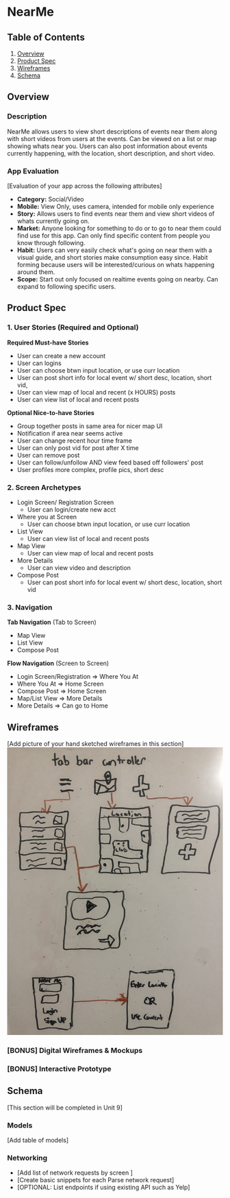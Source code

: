 # NearMe

## Table of Contents
1. [Overview](#Overview)
1. [Product Spec](#Product-Spec)
1. [Wireframes](#Wireframes)
2. [Schema](#Schema)

## Overview
### Description
NearMe allows users to view short descriptions of events near them along with short videos from users at the events. Can be viewed on a list or map showing whats near you. Users can also post information about events currently happening, with the location, short description, and short video.

### App Evaluation
[Evaluation of your app across the following attributes]
- **Category:** Social/Video
- **Mobile:** View Only, uses camera, intended for mobile only experience
- **Story:** Allows users to find events near them and view short videos of whats currently going on.
- **Market:** Anyone looking for something to do or to go to near them could find use for this app. Can only find specific content from people you know through following. 
- **Habit:** Users can very easily check what's going on near them with a visual guide, and short stories make consumption easy since. Habit forming because users will be interested/curious on whats happening around them.
- **Scope:** Start out only focused on realtime events going on nearby. Can expand to following specific users.

## Product Spec

### 1. User Stories (Required and Optional)

**Required Must-have Stories**

* User can create a new account
* User can logins
* User can choose btwn input location, or use curr location
* User can post short info for local event w/ short desc, location, short vid,
* User can view map of local and recent (x HOURS) posts
* User can view list of local and recent posts


**Optional Nice-to-have Stories**

* Group together posts in same area for nicer map UI
*  Notification if area near seems active
*  User can change recent hour time frame
* User can only post vid for post after X time
* User can remove post
* User can follow/unfollow AND view feed based off followers' post
* User profiles more complex, profile pics, short desc


### 2. Screen Archetypes

* Login Screen/ Registration Screen
   * User can login/create new acct
* Where you at Screen
    * User can choose btwn input location, or use curr location
* List View
    * User can view list of local and recent posts
* Map View
   * User can view map of local and recent posts
* More Details
   * User can view video and description
* Compose Post
    * User can post short info for local event w/ short desc, location, short vid

### 3. Navigation

**Tab Navigation** (Tab to Screen)

*  Map View
*  List View
*  Compose Post

**Flow Navigation** (Screen to Screen)

* Login Screen/Registration
   => Where You At
* Where You At
  => Home Screen
* Compose Post
  => Home Screen
* Map/List View
  => More Details
* More Details
  => Can go to Home

## Wireframes
[Add picture of your hand sketched wireframes in this section]
<img src="nearMeWireframe.jpg" width=600>

### [BONUS] Digital Wireframes & Mockups

### [BONUS] Interactive Prototype

## Schema 
[This section will be completed in Unit 9]
### Models
[Add table of models]
### Networking
- [Add list of network requests by screen ]
- [Create basic snippets for each Parse network request]
- [OPTIONAL: List endpoints if using existing API such as Yelp]
